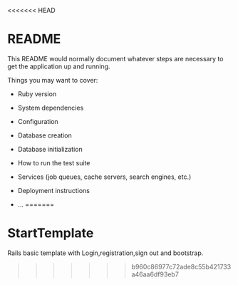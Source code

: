 <<<<<<< HEAD
# README

This README would normally document whatever steps are necessary to get the
application up and running.

Things you may want to cover:

* Ruby version

* System dependencies

* Configuration

* Database creation

* Database initialization

* How to run the test suite

* Services (job queues, cache servers, search engines, etc.)

* Deployment instructions

* ...
=======
# StartTemplate
Rails basic template with Login,registration,sign  out and bootstrap.
>>>>>>> b960c86977c72ade8c55b421733a46aa6df93eb7
